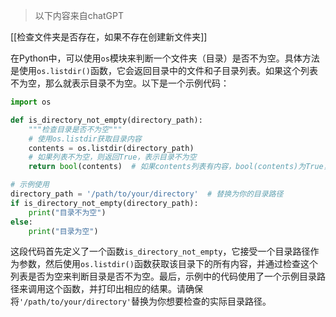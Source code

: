 > 以下内容来自chatGPT

[[检查文件夹是否存在，如果不存在创建新文件夹]]

在Python中，可以使用`os`模块来判断一个文件夹（目录）是否不为空。具体方法是使用`os.listdir()`函数，它会返回目录中的文件和子目录列表。如果这个列表不为空，那么就表示目录不为空。以下是一个示例代码：
```python
import os

def is_directory_not_empty(directory_path):
    """检查目录是否不为空"""
    # 使用os.listdir获取目录内容
    contents = os.listdir(directory_path)
    # 如果列表不为空，则返回True，表示目录不为空
    return bool(contents)  # 如果contents列表有内容，bool(contents)为True，否则为False

# 示例使用
directory_path = '/path/to/your/directory'  # 替换为你的目录路径
if is_directory_not_empty(directory_path):
    print("目录不为空")
else:
    print("目录为空")

```

这段代码首先定义了一个函数`is_directory_not_empty`，它接受一个目录路径作为参数，然后使用`os.listdir()`函数获取该目录下的所有内容，并通过检查这个列表是否为空来判断目录是否不为空。最后，示例中的代码使用了一个示例目录路径来调用这个函数，并打印出相应的结果。请确保将`'/path/to/your/directory'`替换为你想要检查的实际目录路径。
